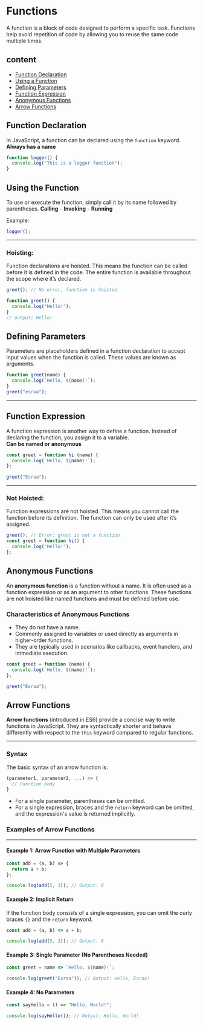 # Functions

A function is a block of code designed to perform a specific task. Functions help avoid repetition of code by allowing you to reuse the same code multiple times.

## content

- [Function Declaration](#function-declaration)
- [Using a Function](#using-a-function)
- [Defining Parameters](#defining-parameters)
- [Function Expression](#function-expression)
- [Anonymous Functions](#anonymous-functions)
- [Arrow Functions](#arrow-functions)

## Function Declaration

In JavaScript, a function can be declared using the `function` keyword.
**Always has a name**

```javascript
function logger() {
  console.log("This is a logger function");
}
```

## Using the Function

To use or execute the function, simply call it by its name followed by parentheses.
**Calling** - **Invoking** - **Running**

Example:

```javascript
logger();
```

---

### Hoisting:

Function declarations are hoisted. This means the function can be called before it is defined in the code. The entire function is available throughout the scope where it’s declared.

```javascript
greet(); // No error, function is hoisted

function greet() {
  console.log("Hello!");
}
// output: Hello!
```

## Defining Parameters

Parameters are placeholders defined in a function declaration to accept input values when the function is called. These values are known as arguments.

```javascript
function greet(name) {
  console.log(`Hello, ${name}!`);
}
greet("esraa");
```

---


## Function Expression

A function expression is another way to define a function. Instead of declaring the function, you assign it to a variable.  
**Can be named or anonymous**

```javascript
const greet = function hi (name) {
  console.log(`Hello, ${name}!`);
};

greet("Esraa");
```

---

### Not Hoisted:

Function expressions are not hoisted. This means you cannot call the function before its definition. The function can only be used after it’s assigned.

```javascript
greet(); // Error: greet is not a function
const greet = function hi() {
  console.log("Hello!");
};
```

## Anonymous Functions

An **anonymous function** is a function without a name. It is often used as a function expression or as an argument to other functions. These functions are not hoisted like named functions and must be defined before use.

### Characteristics of Anonymous Functions

- They do not have a name.
- Commonly assigned to variables or used directly as arguments in higher-order functions.
- They are typically used in scenarios like callbacks, event handlers, and immediate execution.
```javascript
const greet = function (name) {
  console.log(`Hello, ${name}!`);
};

greet("Esraa");
```


## Arrow Functions

**Arrow functions** (introduced in ES6) provide a concise way to write functions in JavaScript. They are syntactically shorter and behave differently with respect to the `this` keyword compared to regular functions.

---

### Syntax

The basic syntax of an arrow function is:

```javascript
(parameter1, parameter2, ...) => {
  // Function body
}
```

- For a single parameter, parentheses can be omitted.
- For a single expression, braces and the `return` keyword can be omitted, and the expression's value is returned implicitly.

### Examples of Arrow Functions

---

#### Example 1: Arrow Function with Multiple Parameters

```javascript
const add = (a, b) => {
  return a + b;
};

console.log(add(5, 3)); // Output: 8
```

#### Example 2: Implicit Return

If the function body consists of a single expression, you can omit the curly braces `{}` and the `return` keyword.

```javascript
const add = (a, b) => a + b;

console.log(add(5, 3)); // Output: 8
```

#### Example 3: Single Parameter (No Parentheses Needed)

```javascript
const greet = name => `Hello, ${name}!`;

console.log(greet("Esraa")); // Output: Hello, Esraa!
```

#### Example 4: No Parameters

```javascript
const sayHello = () => "Hello, World!";

console.log(sayHello()); // Output: Hello, World!
```

